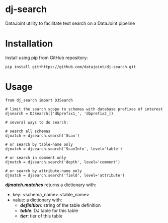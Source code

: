 # dj-search
DataJoint utility to facilitate text search on a DataJoint pipeline

# Installation
Install using pip from GitHub repository:

    
    pip install git+https://github.com/datajoint/dj-search.git

# Usage

```
from dj_search import DJSearch

# limit the search scope to schemas with database prefixes of interest
djsearch = DJSearch(['dbprefix1_', 'dbprefix2_])

# several ways to do search:

# search all schemas
djmatch = djsearch.search('Scan')

# or search by table-name only
djmatch = djsearch.search('ScanInfo', level='table')

# or search in comment only
djmatch = djsearch.search('depth', level='comment')

# or search by attribute-name only
djmatch = djsearch.search('field', level='attribute')
```

***djmatch.matches*** returns a dictionary with:
+ key: <schema_name>.<table_name>
+ value: a dictionary with:
    + ***definition***: string of the table definition
    + ***table***: DJ table for this table
    + ***tier***: tier of this table
    
